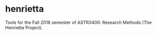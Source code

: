 # henrietta
Tools for the Fall 2018 semester of ASTR3400: Research Methods (The Henrietta Project).
